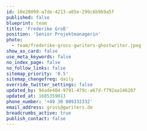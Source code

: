 ```yaml
---
id: 18e28099-a7de-4213-a85e-299c6b9b9a5f
published: false
blueprint: team
title: 'Frederike Groß'
position: 'Senior Projektmanagerin'
photo:
  - team/frederike-gross-gwriters-ghostwriter.jpeg
show_as_card: false
use_meta_keywords: false
no_index_page: false
no_follow_links: false
sitemap_priority: '0.5'
sitemap_changefreq: daily
override_twitter_settings: false
updated_by: 94ade404-9791-479c-a67d-f792aa146207
updated_at: 1685359013
phone_number: '+49 30 809332332'
email_address: gross@gwriters.de
breadcrumbs_active: true
publish_contact: false
---
```

